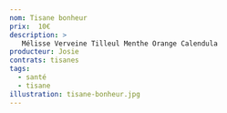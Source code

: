 ```yaml
---
nom: Tisane bonheur
prix:  10€
description: >
   Mélisse Verveine Tilleul Menthe Orange Calendula
producteur: Josie
contrats: tisanes
tags: 
  - santé
  - tisane
illustration: tisane-bonheur.jpg
---
```


